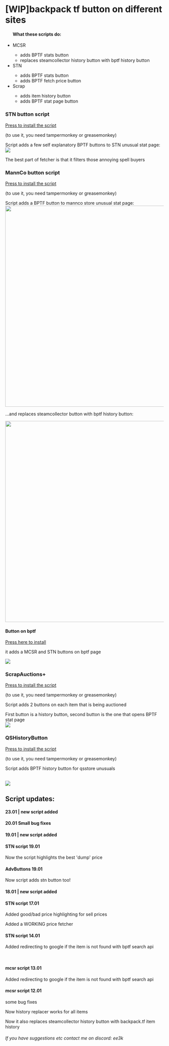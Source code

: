 <h1>[WIP]backpack tf button on different sites</h1>
<ul><h4>What these scripts do:</h4>
    <li>MCSR</li>
      <ul><li>adds BPTF stats button</li>
      <li>replaces steamcollector history button with bptf history button</li></ul>
    <li>STN</li>
      <ul><li>adds BPTF stats button</li>
        <li>adds BPTF fetch price button</li>
      </ul>
    <li>Scrap</li>
        <ul><li>adds item history button</li>
        <li>adds BPTF stat page button</li>
        </ul>
  </ul>
 
<h3>STN button script</h3>
<a href = 'https://github.com/yaboieeek/BPTF-button-on-different-sites/raw/refs/heads/main/buttonadderultimate.user.js'>Press to install the script</a>
<p>(to use it, you need tampermonkey or greasemonkey)</p>
Script adds a few self explanatory BPTF buttons to STN unusual stat page:
<img src = 'https://github.com/user-attachments/assets/17a9c5d5-c5a3-4c82-8f2d-39ff33197fc6'>
<p>The best part of fetcher is that it filters those annoying spell buyers</p>
<h3>MannCo button script</h3>
<a href = 'https://github.com/yaboieeek/BPTF-button-on-different-sites/raw/refs/heads/main/buttonadderMANNCO.user.js'>Press to install the script</a>
<p>(to use it, you need tampermonkey or greasemonkey)</p>
Script adds a BPTF button to mannco store unusual stat page: 
<img src = 'https://imgur.com/vqxoJ1i.png' style = 'width: 40rem'>
<p>...and replaces steamcollector button with bptf history button:</p>
<img src = 'https://imgur.com/36weB8J.png' style = 'width: 40rem'>
<h4>Button on bptf</h4>
<a href = 'https://github.com/yaboieeek/BPTF-button-on-different-sites/raw/refs/heads/main/AdvancedLinksOnBPTF.user.js'>Press here to install</a>
<p>it adds a MCSR and STN buttons on bptf page</p>
<img src = 'https://github.com/user-attachments/assets/f06d9d17-84b6-4434-aefa-6c2d232e954a'>

<h3>ScrapAuctions+</h3>
<a href = 'https://github.com/yaboieeek/BPTF-button-on-different-sites/raw/refs/heads/main/ScrapAuctionsPlus.user.js'>Press to install the script</a>
<p>(to use it, you need tampermonkey or greasemonkey)</p>
<p>Script adds 2 buttons on each item that is being auctioned</p>
First button is a history button, second button is the one that opens BPTF stat page
<br>
<img src = 'https://github.com/user-attachments/assets/8bd5d596-2427-41f5-8081-c7ae93245dbc'> 

<h3>QSHistoryButton</h3>
<a href ='https://github.com/yaboieeek/BPTF-button-on-different-sites/raw/refs/heads/main/QSHButton.user.js' >Press to install the script</a>
<p>(to use it, you need tampermonkey or greasemonkey)</p>
<p>Script adds BPTF history button for qsstore unusuals</p>
<br>
<img src = 'https://github.com/user-attachments/assets/9c7fcb31-7da3-458a-a261-adc5805dcc5f'>
<br>
<h2>Script updates:</h2>
<h4><b>23.01 | new script added</b></h4>
<h4>20.01 Small bug fixes</h4>
<h4><b>19.01 | new script added</b></h4>

<h4>STN script 19.01</h4>
<p>Now the script highlights the best 'dump' price</p>

<h4>AdvButtons 19.01</h4>
<p>Now script adds stn button too!</p>

<h4><b>18.01 | new script added</b></h3>

<h4>STN script 17.01</h4>
<p>Added good/bad price highlighting for sell prices</p>
<p>Added a WORKING price fetcher</p>
<h4>STN script 14.01</h4>
<p>Added redirecting to google if the item is not found with bptf search api</p>
<br>
<h4>mcsr script 13.01</h4>
<p>Added redirecting to google if the item is not found with bptf search api</p>
<h4>mcsr script 12.01</h4>
<p> some bug fixes</p>
<p>Now history replacer works for all items</p>
<p>Now it also replaces steamcollector history button with backpack.tf item history</p>


<h6>If you have suggestions etc contact me on discord: ee3k</h6>
